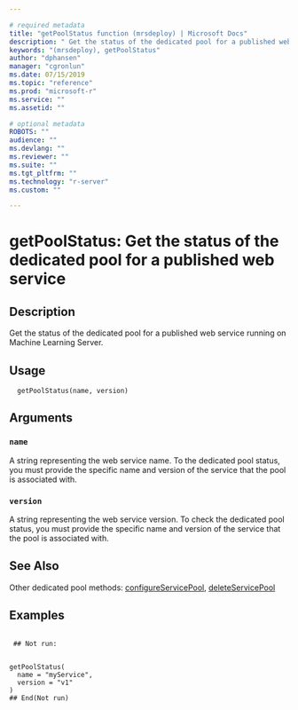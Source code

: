 ```yaml
--- 

# required metadata 
title: "getPoolStatus function (mrsdeploy) | Microsoft Docs" 
description: " Get the status of the dedicated pool for a published web service running on Machine Learning Server. " 
keywords: "(mrsdeploy), getPoolStatus" 
author: "dphansen" 
manager: "cgronlun" 
ms.date: 07/15/2019
ms.topic: "reference" 
ms.prod: "microsoft-r" 
ms.service: "" 
ms.assetid: "" 

# optional metadata 
ROBOTS: "" 
audience: "" 
ms.devlang: "" 
ms.reviewer: "" 
ms.suite: "" 
ms.tgt_pltfrm: "" 
ms.technology: "r-server" 
ms.custom: "" 

--- 
```





 # getPoolStatus: Get the status of the dedicated pool for a published web service 
 ## Description

Get the status of the dedicated pool for a published web service running on 
Machine Learning Server.


 ## Usage

```   
  getPoolStatus(name, version)

```

 ## Arguments



 ### `name`
 A string representing the web service name. To the dedicated pool status, you must provide the specific name and version of the  service that the pool is associated with. 



 ### `version`
 A string representing the web service version. To check the dedicated pool status, you must provide the specific name and version of the  service that the pool is associated with. 



 ## See Also

Other dedicated pool methods: [configureServicePool](ConfigureServicePool.md),
[deleteServicePool](DeleteServicePool.md)

 ## Examples

 ```

  ## Not run:


getPoolStatus(
   name = "myService",
   version = "v1"
)
 ## End(Not run) 
```


